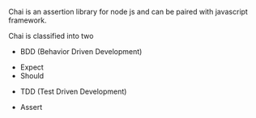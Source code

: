 Chai is an assertion library for node js and can be paired with javascript framework.

Chai is classified into two

- BDD (Behavior Driven Development)

 * Expect
 * Should

- TDD (Test Driven Development)

 * Assert